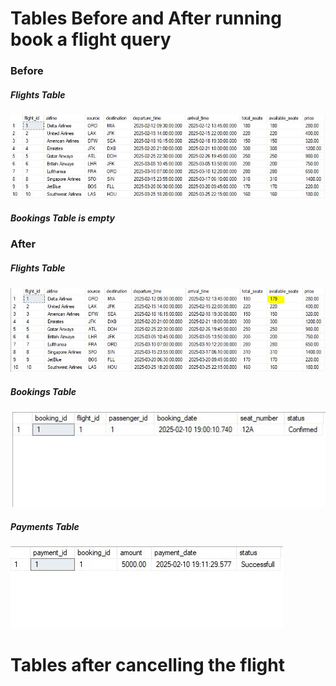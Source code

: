 <h1>Tables Before and After running book a flight query</h1>

<h3>Before</h3>

<h5>Flights Table</h5>

![Before](FlightsTable.JPG)

<h5>Bookings Table is empty</h5>

<h3>After</h3>

<h5>Flights Table</h5>

![After](FlightsTableAfterBooking.JPG)

<h5>Bookings Table</h5>

![After](BookingsTableAfterBooking.JPG)

<h5>Payments Table</h5>

![After](PaymentsTable.JPG)

<h1>Tables after cancelling the flight</h1>